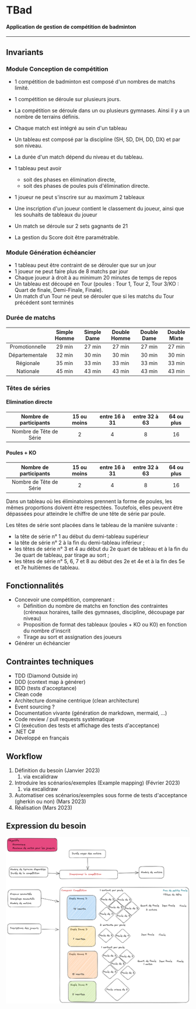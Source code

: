 # TBad
#### Application de gestion de compétition de badminton

---

## Invariants
### Module Conception de compétition
- 1 compétition de badminton est composé d'un nombres de matchs limité. 
- 1 compétition se déroule sur plusieurs jours.
- La compétition se déroule dans un ou plusieurs gymnases. Ainsi il y a un nombre de terrains définis.


- Chaque match est intégré au sein d'un tableau
- Un tableau est composé par la discipline (SH, SD, DH, DD, DX) et par son niveau.
- La durée d'un match dépend du niveau et du tableau.
- 1 tableau peut avoir 
  - soit des phases en élimination directe, 
  - soit des phases de poules puis d'élimination directe.


- 1 joueur ne peut s'inscrire sur au maximum 2 tableaux
- Une inscription d'un joueur contient le classement du joueur, ainsi que les souhaits de tableaux du joueur


- Un match se déroule sur 2 sets gagnants de 21
- La gestion du Score doit être paramétrable.

### Module Génération échéancier
- 1 tableau peut être contraint de se dérouler que sur un jour
- 1 joueur ne peut faire plus de 8 matchs par jour
- Chaque joueur à droit à au minimum 20 minutes de temps de repos
- Un tableau est découpé en Tour (poules : Tour 1, Tour 2, Tour 3/KO : Quart de finale, Demi-Finale, Finale).
- Un match d'un Tour ne peut se dérouler que si les matchs du Tour précédent sont terminés

### Durée de matchs
|                | Simple Homme | Simple Dame | Double Homme | Double Dame | Double Mixte |
|:--------------:|:------------:|:-----------:|:------------:|:-----------:|:------------:|
| Promotionnelle |    29 min    |   27 min    |    27 min    |   27 min    |    27 min    |
| Départementale |    32 min    |   30 min    |    30 min    |   30 min    |    30 min    |
|   Régionale    |    35 min    |   33 min    |    33 min    |   33 min    |    33 min    |
|   Nationale    |    45 min    |   43 min    |    43 min    |   43 min    |    43 min    |


### Têtes de séries
#### Elimination directe
| Nombre de participants  | 15 ou moins | entre 16 à 31 | entre 32 à 63 | 64 ou plus |
|:-----------------------:|:-----------:|:-------------:|:-------------:|:----------:|
| Nombre de Tête de Série |      2      |       4       |       8       |     16     |

#### Poules + KO
| Nombre de participants  | 15 ou moins | entre 16 à 31 | entre 32 à 63 | 64 ou plus |
|:-----------------------:|:-----------:|:-------------:|:-------------:|:----------:|
| Nombre de Tête de Série |      2      |       4       |       8       |     16     |

Dans un tableau où les éliminatoires prennent la forme de poules, les mêmes proportions doivent
être respectées. Toutefois, elles peuvent être dépassées pour atteindre le chiffre de une tête de
série par poule.

Les têtes de série sont placées dans le tableau de la manière suivante :
- la tête de série n° 1 au début du demi-tableau supérieur
- la tête de série n° 2 à la fin du demi-tableau inférieur ;
- les têtes de série n° 3 et 4 au début du 2e quart de tableau et à la fin du 3e quart de tableau,
par tirage au sort ;
- les têtes de série n° 5, 6, 7 et 8 au début des 2e et 4e et à la fin des 5e et 7e huitièmes de
tableau.


## Fonctionnalités
- Concevoir une compétition, comprenant :
  - Définition du nombre de matchs en fonction des contraintes (créneaux horaires, taille des gymnases, discipline, découpage par niveau)
  - Proposition de format des tableaux (poules + KO ou K0) en fonction du nombre d'inscrit
  - Tirage au sort et assignation des joueurs
- Générer un échéancier

## Contraintes techniques
- TDD (Diamond Outside in)
- DDD (context map à générer)
- BDD (tests d'acceptance)
- Clean code
- Architecture domaine centrique (clean architecture)
- Event sourcing ?
- Documentation vivante (génération de markdown, mermaid, ...)
- Code review / pull requests systématique
- CI (exécution des tests et affichage des tests d'acceptance)
- .NET C#
- Développé en français

## Workflow
1. Définition du besoin (Janvier 2023)
   1. via excalidraw
2. Introduire les scénarios/exemples (Example mapping) (Février 2023)
   1. via excalidraw
3. Automatiser ces scénarios/exemples sous forme de tests d'acceptance (gherkin ou non) (Mars 2023)
4. Réalisation (Mars 2023)


## Expression du besoin
![Conception de compétition](1_Definition_du_besoin/Expression_du_besoin.png)